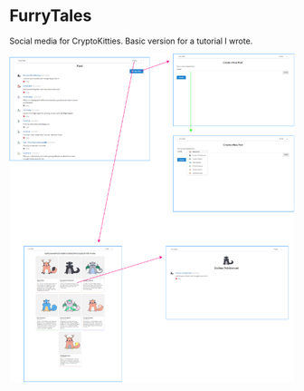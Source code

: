 # FurryTales

Social media for CryptoKitties. Basic version for a tutorial I wrote.

![workflow](ftworkflow.png)
